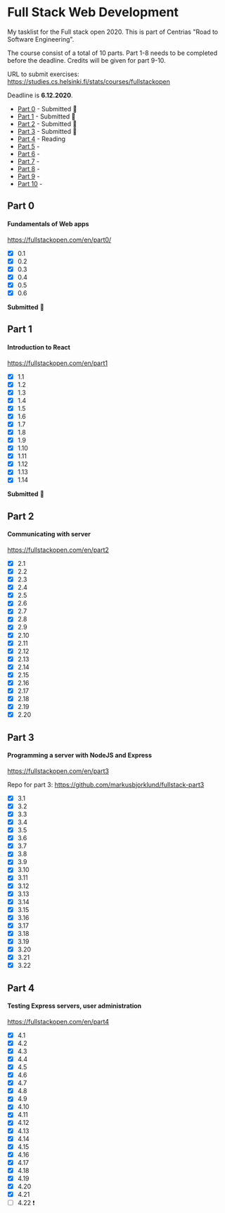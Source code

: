 # Full Stack Web Development

My tasklist for the Full stack open 2020. This is part of Centrias "Road to Software Engineering". 

The course consist of a total of 10 parts. Part 1-8 needs to be completed before the deadline. Credits will be given for part 9-10.

URL to submit exercises: https://studies.cs.helsinki.fi/stats/courses/fullstackopen

Deadline is **6.12.2020**.

* [Part 0](#part-0) - Submitted :rocket:
* [Part 1](#part-1) - Submitted :rocket:
* [Part 2](#part-2) - Submitted :rocket:
* [Part 3](#part-3) - Submitted :rocket: 
* [Part 4](#part-4) - Reading  
* [Part 5](#part-5) -  
* [Part 6](#part-6) -  
* [Part 7](#part-7) -  
* [Part 8](#part-8) -  
* [Part 9](#part-9) - 
* [Part 10](#part-10) - 

## Part 0

#### Fundamentals of Web apps

https://fullstackopen.com/en/part0/

- [x] 0.1
- [x] 0.2
- [x] 0.3
- [x] 0.4
- [x] 0.5
- [x] 0.6

**Submitted** :rocket:

## Part 1

#### Introduction to React

https://fullstackopen.com/en/part1

- [x] 1.1
- [x] 1.2
- [x] 1.3
- [x] 1.4
- [x] 1.5
- [x] 1.6 
- [x] 1.7 
- [x] 1.8
- [x] 1.9
- [x] 1.10
- [x] 1.11
- [x] 1.12
- [x] 1.13
- [x] 1.14

**Submitted** :rocket:

## Part 2

#### Communicating with server

https://fullstackopen.com/en/part2

- [x] 2.1
- [x] 2.2
- [x] 2.3
- [x] 2.4
- [x] 2.5
- [x] 2.6
- [x] 2.7
- [x] 2.8
- [x] 2.9
- [x] 2.10
- [x] 2.11
- [x] 2.12
- [x] 2.13
- [x] 2.14
- [x] 2.15
- [x] 2.16
- [x] 2.17
- [x] 2.18
- [x] 2.19
- [x] 2.20

## Part 3

#### Programming a server with NodeJS and Express

https://fullstackopen.com/en/part3

Repo for part 3: https://github.com/markusbjorklund/fullstack-part3

- [x] 3.1
- [x] 3.2
- [x] 3.3
- [x] 3.4
- [x] 3.5
- [x] 3.6
- [x] 3.7
- [x] 3.8
- [x] 3.9
- [x] 3.10
- [x] 3.11
- [x] 3.12
- [x] 3.13
- [x] 3.14
- [x] 3.15
- [x] 3.16
- [x] 3.17
- [x] 3.18
- [x] 3.19
- [x] 3.20
- [x] 3.21
- [x] 3.22

## Part 4

#### Testing Express servers, user administration

https://fullstackopen.com/en/part4

- [x] 4.1
- [x] 4.2
- [x] 4.3
- [x] 4.4
- [x] 4.5
- [x] 4.6
- [x] 4.7
- [x] 4.8
- [x] 4.9
- [x] 4.10
- [x] 4.11
- [x] 4.12
- [x] 4.13
- [x] 4.14
- [x] 4.15
- [x] 4.16
- [x] 4.17
- [x] 4.18
- [x] 4.19
- [x] 4.20
- [x] 4.21
- [ ] 4.22 :exclamation:
